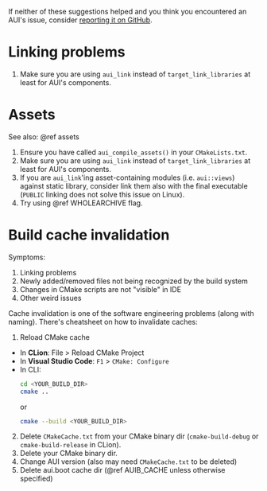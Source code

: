 If neither of these suggestions helped and you think you encountered an AUI's issue, consider [reporting it on GitHub](https://github.com/aui-framework/aui/issues).

# Linking problems

1. Make sure you are using `aui_link` instead of `target_link_libraries` at least for AUI's components.

# Assets

See also: @ref assets

1. Ensure you have called `aui_compile_assets()` in your `CMakeLists.txt`.
2. Make sure you are using `aui_link` instead of `target_link_libraries` at least for AUI's components.
3. If you are `aui_link`'ing asset-containing modules (i.e. `aui::views`) against static library, consider link them
   also with the final executable (`PUBLIC` linking does not solve this issue on Linux).
4. Try using @ref WHOLEARCHIVE flag.

# Build cache invalidation

Symptoms:

1. Linking problems
2. Newly added/removed files not being recognized by the build system
3. Changes in CMake scripts are not "visible" in IDE
4. Other weird issues

Cache invalidation is one of the software engineering problems (along with naming). There's cheatsheet on how to
invalidate caches: 

1. Reload CMake cache
  - In **CLion**: File > Reload CMake Project
  - In **Visual Studio Code**: `F1` > `CMake: Configure`
  - In CLI:
    ```bash
    cd <YOUR_BUILD_DIR>
    cmake ..
    ```
    or
    ```bash
    cmake --build <YOUR_BUILD_DIR>
    ```
2. Delete `CMakeCache.txt` from your CMake binary dir (`cmake-build-debug` or `cmake-build-release` in CLion).
3. Delete your CMake binary dir.
4. Change AUI version (also may need `CMakeCache.txt` to be deleted)
5. Delete aui.boot cache dir (@ref AUIB_CACHE unless otherwise specified)

